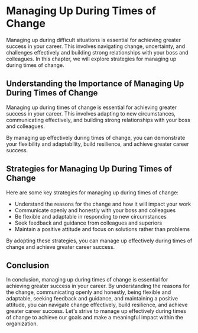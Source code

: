 # Managing Up During Times of Change

Managing up during difficult situations is essential for achieving greater success in your career. This involves navigating change, uncertainty, and challenges effectively and building strong relationships with your boss and colleagues. In this chapter, we will explore strategies for managing up during times of change.

Understanding the Importance of Managing Up During Times of Change
------------------------------------------------------------------

Managing up during times of change is essential for achieving greater success in your career. This involves adapting to new circumstances, communicating effectively, and building strong relationships with your boss and colleagues.

By managing up effectively during times of change, you can demonstrate your flexibility and adaptability, build resilience, and achieve greater career success.

Strategies for Managing Up During Times of Change
-------------------------------------------------

Here are some key strategies for managing up during times of change:

* Understand the reasons for the change and how it will impact your work
* Communicate openly and honestly with your boss and colleagues
* Be flexible and adaptable in responding to new circumstances
* Seek feedback and guidance from colleagues and superiors
* Maintain a positive attitude and focus on solutions rather than problems

By adopting these strategies, you can manage up effectively during times of change and achieve greater career success.

Conclusion
----------

In conclusion, managing up during times of change is essential for achieving greater success in your career. By understanding the reasons for the change, communicating openly and honestly, being flexible and adaptable, seeking feedback and guidance, and maintaining a positive attitude, you can navigate change effectively, build resilience, and achieve greater career success. Let's strive to manage up effectively during times of change to achieve our goals and make a meaningful impact within the organization.
